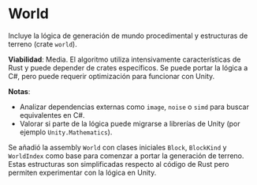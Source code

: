 # World

Incluye la lógica de generación de mundo procedimental y estructuras de terreno (crate `world`).

**Viabilidad**: Media. El algoritmo utiliza intensivamente características de Rust y puede depender de crates específicos. Se puede portar la lógica a C#, pero puede requerir optimización para funcionar con Unity.

**Notas**:
- Analizar dependencias externas como `image`, `noise` o `simd` para buscar equivalentes en C#.
- Valorar si parte de la lógica puede migrarse a librerías de Unity (por ejemplo `Unity.Mathematics`).

Se añadió la assembly `World` con clases iniciales `Block`, `BlockKind` y `WorldIndex` como base para comenzar a portar la generación de terreno. Estas estructuras son simplificadas respecto al código de Rust pero permiten experimentar con la lógica en Unity.

